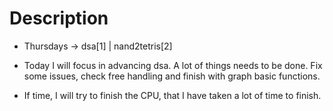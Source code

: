 # Description


  - Thursdays ->  dsa[1] | nand2tetris[2]

  - Today I will focus in advancing dsa.
    A lot of things needs to be done.
    Fix some issues, check free handling and finish
    with graph basic functions.
    
  - If time, I will try to finish the CPU, that I have taken 
    a lot of time to finish.


    
